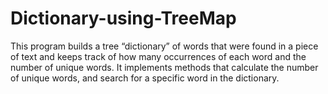 # Dictionary-using-TreeMap

This program builds a tree “dictionary” of words that were found in a piece of text and keeps track of how many occurrences of each word and the number of unique words.
It implements methods that calculate the number of unique words, and search for a specific word in the dictionary.

